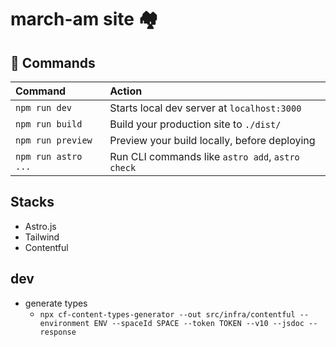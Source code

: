 # march-am site 🏘️

## 🧞 Commands

| Command             | Action                                           |
| :------------------ | :----------------------------------------------- |
| `npm run dev`       | Starts local dev server at `localhost:3000`      |
| `npm run build`     | Build your production site to `./dist/`          |
| `npm run preview`   | Preview your build locally, before deploying     |
| `npm run astro ...` | Run CLI commands like `astro add`, `astro check` |

## Stacks

- Astro.js
- Tailwind
- Contentful

## dev

- generate types
  - `npx cf-content-types-generator --out src/infra/contentful --environment ENV --spaceId SPACE --token TOKEN --v10 --jsdoc --response`
